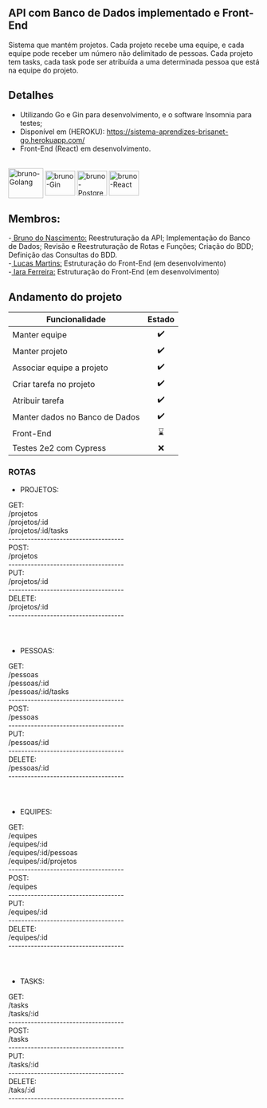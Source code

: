 ## API com Banco de Dados implementado e Front-End

Sistema que mantém projetos. Cada projeto recebe uma equipe, e cada equipe pode receber um número não delimitado de pessoas. Cada projeto tem tasks,
cada task pode ser atribuída a uma determinada pessoa que está na equipe do projeto.

## Detalhes

- Utilizando Go e Gin para desenvolvimento, e o software Insomnia para testes;
- Disponível em (HEROKU): https://sistema-aprendizes-brisanet-go.herokuapp.com/
- Front-End (React) em desenvolvimento.
<div style="display: inline_block"><br>
<img align="center" alt="bruno-Golang" height="60" width="70" src="https://cdn.jsdelivr.net/gh/devicons/devicon/icons/go/go-original-wordmark.svg" />
<img align="center" alt="bruno-Gin" height="50" width="60" src="https://avatars.githubusercontent.com/u/15729372?s=280&v=4" />
<img align="center" alt="bruno-Postgres" height="50" width="60" src="https://wiki.postgresql.org/images/3/30/PostgreSQL_logo.3colors.120x120.png"/>
<img align="center" alt="bruno-React" height="50" width="60" src="https://upload.wikimedia.org/wikipedia/commons/thumb/a/a7/React-icon.svg/2300px-React-icon.svg.png"/>
</div>


## Membros:
<div>-<a href="https://github.com/Brun0Nasc"> Bruno do Nascimento:</a> Reestruturação da API; Implementação do Banco de Dados; Revisão e Reestruturação de Rotas e Funções; Criação do BDD; Definição das Consultas do BDD.</div>
<div>-<a href="https://github.com/Lucasmartinsn"> Lucas Martins:</a> Estruturação do Front-End (em desenvolvimento)</div> 
<div>-<a href="https://github.com/IaraFV"> Iara Ferreira:</a> Estruturação do Front-End (em desenvolvimento)</div>


## Andamento do projeto

| Funcionalidade        | Estado |
| ------------- |:-------------:|
| Manter equipe      | ✔️ |
| Manter projeto      | ✔️ |
| Associar equipe a projeto | ✔️ | 
| Criar tarefa no projeto | ✔️ | 
| Atribuir tarefa | ✔️ | 
| Manter dados no Banco de Dados | ✔️ | 
| Front-End | ⌛ |
| Testes 2e2 com Cypress | ❌ | 

### ROTAS

- PROJETOS:
 <div>GET:</div>
 <div>/projetos</div>
 <div>/projetos/:id</div>
 <div>/projetos/:id/tasks</div>
 <div>------------------------------------</div>
 <div> POST: </div>
 <div>/projetos</div>
 <div>------------------------------------</div>
 <div> PUT:</div>
 <div>/projetos/:id</div>
 <div>------------------------------------</div>
 <div>DELETE:</div>
 <div>/projetos/:id</div>
 <div>------------------------------------</div>
 <div>ㅤ </div>
 <div>ㅤ </div>
 
 - PESSOAS: 
 <div>GET:</div>
 <div>/pessoas</div>
 <div>/pessoas/:id</div>
 <div>/pessoas/:id/tasks</div>
 <div>------------------------------------</div>
 <div>POST:</div>
 <div>/pessoas</div>
 <div>------------------------------------</div>
 <div>PUT:</div>
 <div>/pessoas/:id</div>
 <div>------------------------------------</div>
 <div>DELETE:</div>
 <div>/pessoas/:id</div>
 <div>------------------------------------</div>
 <div>ㅤ </div>
 <div>ㅤ </div>
 
- EQUIPES: 
 <div>GET:</div>
 <div>/equipes</div>
 <div>/equipes/:id</div>
 <div>/equipes/:id/pessoas</div>
 <div>/equipes/:id/projetos</div>
 <div>------------------------------------</div>
 <div>POST:</div>
 <div>/equipes</div>
 <div>------------------------------------</div>
 <div>PUT:</div>
 <div>/equipes/:id</div>
 <div>------------------------------------</div>
 <div>DELETE:</div>
 <div>/equipes/:id</div>
 <div>------------------------------------</div>
 <div>ㅤ </div>
 <div>ㅤ </div>
 
- TASKS: 
 <div>GET:</div>
 <div>/tasks</div>
 <div>/tasks/:id</div>
 <div>------------------------------------</div>
 <div>POST:</div>
 <div>/tasks</div>
 <div>------------------------------------</div>
 <div>PUT:</div>
 <div>/tasks/:id</div>
 <div>------------------------------------</div>
 <div>DELETE:</div>
 <div>/taks/:id</div>
 <div>------------------------------------</div>
